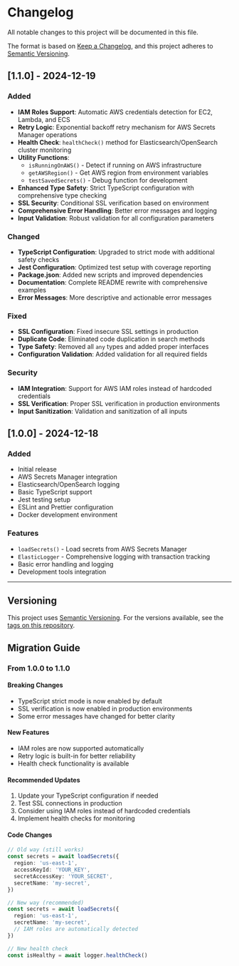 # Changelog

All notable changes to this project will be documented in this file.

The format is based on [Keep a Changelog](https://keepachangelog.com/en/1.0.0/),
and this project adheres to [Semantic Versioning](https://semver.org/spec/v2.0.0.html).

## [1.1.0] - 2024-12-19

### Added

- **IAM Roles Support**: Automatic AWS credentials detection for EC2, Lambda, and ECS
- **Retry Logic**: Exponential backoff retry mechanism for AWS Secrets Manager operations
- **Health Check**: `healthCheck()` method for Elasticsearch/OpenSearch cluster monitoring
- **Utility Functions**:
  - `isRunningOnAWS()` - Detect if running on AWS infrastructure
  - `getAWSRegion()` - Get AWS region from environment variables
  - `testSavedSecrets()` - Debug function for development
- **Enhanced Type Safety**: Strict TypeScript configuration with comprehensive type checking
- **SSL Security**: Conditional SSL verification based on environment
- **Comprehensive Error Handling**: Better error messages and logging
- **Input Validation**: Robust validation for all configuration parameters

### Changed

- **TypeScript Configuration**: Upgraded to strict mode with additional safety checks
- **Jest Configuration**: Optimized test setup with coverage reporting
- **Package.json**: Added new scripts and improved dependencies
- **Documentation**: Complete README rewrite with comprehensive examples
- **Error Messages**: More descriptive and actionable error messages

### Fixed

- **SSL Configuration**: Fixed insecure SSL settings in production
- **Duplicate Code**: Eliminated code duplication in search methods
- **Type Safety**: Removed all `any` types and added proper interfaces
- **Configuration Validation**: Added validation for all required fields

### Security

- **IAM Integration**: Support for AWS IAM roles instead of hardcoded credentials
- **SSL Verification**: Proper SSL verification in production environments
- **Input Sanitization**: Validation and sanitization of all inputs

## [1.0.0] - 2024-12-18

### Added

- Initial release
- AWS Secrets Manager integration
- Elasticsearch/OpenSearch logging
- Basic TypeScript support
- Jest testing setup
- ESLint and Prettier configuration
- Docker development environment

### Features

- `loadSecrets()` - Load secrets from AWS Secrets Manager
- `ElasticLogger` - Comprehensive logging with transaction tracking
- Basic error handling and logging
- Development tools integration

---

## Versioning

This project uses [Semantic Versioning](https://semver.org/). For the versions available, see the [tags on this repository](https://github.com/starbem/star-node-stack-helper/tags).

## Migration Guide

### From 1.0.0 to 1.1.0

#### Breaking Changes

- TypeScript strict mode is now enabled by default
- SSL verification is now enabled in production environments
- Some error messages have changed for better clarity

#### New Features

- IAM roles are now supported automatically
- Retry logic is built-in for better reliability
- Health check functionality is available

#### Recommended Updates

1. Update your TypeScript configuration if needed
2. Test SSL connections in production
3. Consider using IAM roles instead of hardcoded credentials
4. Implement health checks for monitoring

#### Code Changes

```typescript
// Old way (still works)
const secrets = await loadSecrets({
  region: 'us-east-1',
  accessKeyId: 'YOUR_KEY',
  secretAccessKey: 'YOUR_SECRET',
  secretName: 'my-secret',
})

// New way (recommended)
const secrets = await loadSecrets({
  region: 'us-east-1',
  secretName: 'my-secret',
  // IAM roles are automatically detected
})

// New health check
const isHealthy = await logger.healthCheck()
```
